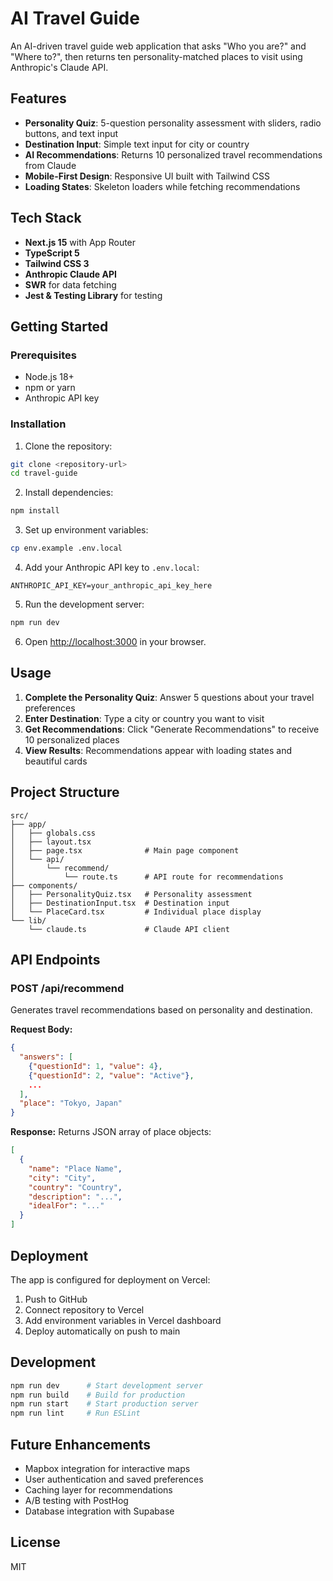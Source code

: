 # AI Travel Guide

An AI-driven travel guide web application that asks "Who you are?" and "Where to?", then returns ten personality-matched places to visit using Anthropic's Claude API.

## Features

- **Personality Quiz**: 5-question personality assessment with sliders, radio buttons, and text input
- **Destination Input**: Simple text input for city or country
- **AI Recommendations**: Returns 10 personalized travel recommendations from Claude
- **Mobile-First Design**: Responsive UI built with Tailwind CSS
- **Loading States**: Skeleton loaders while fetching recommendations

## Tech Stack

- **Next.js 15** with App Router
- **TypeScript 5**
- **Tailwind CSS 3**
- **Anthropic Claude API**
- **SWR** for data fetching
- **Jest & Testing Library** for testing

## Getting Started

### Prerequisites

- Node.js 18+
- npm or yarn
- Anthropic API key

### Installation

1. Clone the repository:

```bash
git clone <repository-url>
cd travel-guide
```

2. Install dependencies:

```bash
npm install
```

3. Set up environment variables:

```bash
cp env.example .env.local
```

4. Add your Anthropic API key to `.env.local`:

```
ANTHROPIC_API_KEY=your_anthropic_api_key_here
```

5. Run the development server:

```bash
npm run dev
```

6. Open [http://localhost:3000](http://localhost:3000) in your browser.

## Usage

1. **Complete the Personality Quiz**: Answer 5 questions about your travel preferences
2. **Enter Destination**: Type a city or country you want to visit
3. **Get Recommendations**: Click "Generate Recommendations" to receive 10 personalized places
4. **View Results**: Recommendations appear with loading states and beautiful cards

## Project Structure

```
src/
├── app/
│   ├── globals.css
│   ├── layout.tsx
│   ├── page.tsx              # Main page component
│   └── api/
│       └── recommend/
│           └── route.ts      # API route for recommendations
├── components/
│   ├── PersonalityQuiz.tsx   # Personality assessment
│   ├── DestinationInput.tsx  # Destination input
│   └── PlaceCard.tsx         # Individual place display
└── lib/
    └── claude.ts             # Claude API client
```

## API Endpoints

### POST /api/recommend

Generates travel recommendations based on personality and destination.

**Request Body:**

```json
{
  "answers": [
    {"questionId": 1, "value": 4},
    {"questionId": 2, "value": "Active"},
    ...
  ],
  "place": "Tokyo, Japan"
}
```

**Response:** Returns JSON array of place objects:

```json
[
  {
    "name": "Place Name",
    "city": "City",
    "country": "Country",
    "description": "...",
    "idealFor": "..."
  }
]
```

## Deployment

The app is configured for deployment on Vercel:

1. Push to GitHub
2. Connect repository to Vercel
3. Add environment variables in Vercel dashboard
4. Deploy automatically on push to main

## Development

```bash
npm run dev      # Start development server
npm run build    # Build for production
npm run start    # Start production server
npm run lint     # Run ESLint
```

## Future Enhancements

- Mapbox integration for interactive maps
- User authentication and saved preferences
- Caching layer for recommendations
- A/B testing with PostHog
- Database integration with Supabase

## License

MIT
